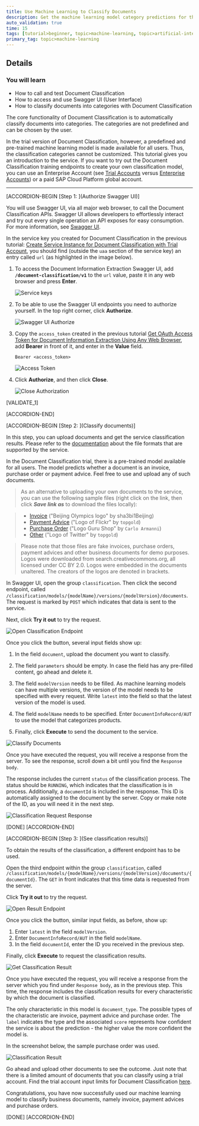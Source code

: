 ```yaml
---
title: Use Machine Learning to Classify Documents
description: Get the machine learning model category predictions for the documents you upload to Document Classification.
auto_validation: true
time: 15
tags: [tutorial>beginner, topic>machine-learning, topic>artificial-intelligence, products>sap-cloud-platform, products>sap-ai-business-services, products>document-classification]
primary_tag: topic>machine-learning
---
```


## Details
### You will learn
  - How to call and test Document Classification
  - How to access and use Swagger UI (User Interface)
  - How to classify documents into categories with Document Classification

The core functionality of Document Classification is to automatically classify documents into categories. The categories are not predefined and can be chosen by the user.

In the trial version of Document Classification, however, a predefined and pre-trained machine learning model is made available for all users. Thus, the classification categories cannot be customized. This tutorial gives you an introduction to the service. If you want to try out the Document Classification training endpoints to create your own classification model, you can use an Enterprise Account (see [Trial Accounts](https://help.sap.com/viewer/65de2977205c403bbc107264b8eccf4b/Cloud/en-US/046f127f2a614438b616ccfc575fdb16.html) versus [Enterprise Accounts](https://help.sap.com/viewer/3504ec5ef16548778610c7e89cc0eac3/Cloud/en-US/171511cc425c4e079d0684936486eee6.html)) or a paid SAP Cloud Platform global account.

---

[ACCORDION-BEGIN [Step 1: ](Authorize Swagger UI)]

You will use Swagger UI, via all major web browser, to call the Document Classification APIs. Swagger UI allows developers to effortlessly interact and try out every single operation an API exposes for easy consumption. For more information, see [Swagger UI](https://swagger.io/tools/swagger-ui/).

In the service key you created for Document Classification in the previous tutorial: [Create Service Instance for Document Classification with Trial Account](cp-aibus-dc-service-instance), you should find (outside the `uaa` section of the service key) an entry called `url` (as highlighted in the image below).

1. To access the Document Information Extraction Swagger UI, add **`/document-classification/v1`** to the `url` value, paste it in any web browser and press **Enter**.

    ![Service keys](service-key-details.png)

2. To be able to use the Swagger UI endpoints you need to authorize yourself. In the top right corner, click **Authorize**.

    ![Swagger UI Authorize](swagger-authorize.png)

3. Copy the `access_token` created in the previous tutorial [Get OAuth Access Token for Document Information Extraction Using Any Web Browser](cp-aibus-dox-web-oauth-token), add **Bearer** in front of it, and enter in the **Value** field.

    ```
    Bearer <access_token>
    ```

    ![Access Token](access-token.png)

4. Click **Authorize**, and then click **Close**.

    ![Close Authorization](close-authorization.png)

[VALIDATE_1]

[ACCORDION-END]


[ACCORDION-BEGIN [Step 2: ](Classify documents)]

In this step, you can upload documents and get the service classification results. Please refer to the [documentation](https://help.sap.com/viewer/ca60cd2ed44f4261a3ae500234c46f37/SHIP/en-US/c66983111a5949af9dfd8fec25cba257.html) about the file formats that are supported by the service.

In the Document Classification trial, there is a pre-trained model available for all users. The model predicts whether a document is an invoice, purchase order or payment advice. Feel free to use and upload any of such documents.

>As an alternative to uploading your own documents to the service, you can use the following sample files (right click on the link, then click ***Save link as*** to download the files locally):

> - [Invoice](https://github.com/SAPDocuments/Tutorials/raw/master/tutorials/cp-aibus-dc-swagger-ui/data/bejing_2008.pdf) ("Beijing Olympics logo" by sha3bi1Beijing)
> - [Payment Advice](https://github.com/SAPDocuments/Tutorials/raw/master/tutorials/cp-aibus-dc-swagger-ui/data/flickr.pdf) ("Logo of Flickr" by `topgold`)
> - [Purchase Order](https://github.com/SAPDocuments/Tutorials/raw/master/tutorials/cp-aibus-dc-swagger-ui/data/guru_shop.pdf) ("Logo Guru Shop" by `Carlo Armanni`)
> - [Other](https://github.com/SAPDocuments/Tutorials/raw/master/tutorials/cp-aibus-dc-swagger-ui/data/twitter.pdf) ("Logo of Twitter" by `topgold`)

>Please note that those files are fake invoices, purchase orders, payment advices and other business documents for demo purposes. Logos were downloaded from search.creativecommons.org, all licensed under CC BY 2.0. Logos were embedded in the documents unaltered. The creators of the logos are denoted in brackets.


In Swagger UI, open the group `classification`. Then click the second endpoint, called `/classification/models/{modelName}/versions/{modelVersion}/documents`. The request is marked by `POST` which indicates that data is sent to the service.

Next, click **Try it out** to try the request.

![Open Classification Endpoint](open-classify-endpoint.png)

Once you click the button, several input fields show up:

  1.  In the field `document`, upload the document you want to classify.

  2.  The field `parameters` should be empty. In case the field has any pre-filled content, go ahead and delete it.

  3.  The field `modelVersion` needs to be filled. As machine learning models can have multiple versions, the version of the model needs to be specified with every request. Write `latest` into the field so that the latest version of the model is used.

  4.  The field `modelName` needs to be specified. Enter `DocumentInfoRecord/AUT` to use the model that categorizes products.

  5.  Finally, click **Execute** to send the document to the service.

![Classify Documents](classify-documents.png)

Once you have executed the request, you will receive a response from the server. To see the response, scroll down a bit until you find the `Response body`.

The response includes the current `status` of the classification process. The status should be `RUNNING`, which indicates that the classification is in process. Additionally, a `documentId` is included in the response. This ID is automatically assigned to the document by the server. Copy or make note of the ID, as you will need it in the next step.

![Classification Request Response](classify-response.png)

[DONE]
[ACCORDION-END]


[ACCORDION-BEGIN [Step 3: ](See classification results)]

To obtain the results of the classification, a different endpoint has to be used.

Open the third endpoint within the group `classification`, called `/classification/models/{modelName}/versions/{modelVersion}/documents/{documentId}`. The `GET` in front indicates that this time data is requested from the server.

Click **Try it out** to try the request.

![Open Result Endpoint](get-result-endpoint.png)

Once you click the button, similar input fields, as before, show up:

  1.  Enter `latest` in the field `modelVersion`.
  2.  Enter `DocumentInfoRecord/AUT` in the field `modelName`.
  3.  In the field `documentId`, enter the ID you received in the previous step.

Finally, click **Execute** to request the classification results.

![Get Classification Result](get-result.png)

Once you have executed the request, you will receive a response from the server which you find under `Response body`, as in the previous step. This time, the response includes the classification results for every characteristic by which the document is classified.

The only characteristic in this model is `document_type`. The possible types of the characteristic are invoice, payment advice and purchase order. The `label` indicates the type and the associated `score` represents how confident the service is about the prediction - the higher value the more confident the model is.

In the screenshot below, the sample purchase order was used.

![Classification Result](classification-result-response.png)

Go ahead and upload other documents to see the outcome. Just note that there is a limited amount of documents that you can classify using a trial account. Find the trial account input limits for Document Classification [here](https://help.sap.com/viewer/ca60cd2ed44f4261a3ae500234c46f37/SHIP/en-US/baeb1924c84343158f483d82b21bd6a4.html).

Congratulations, you have now successfully used our machine learning model to classify business documents, namely invoice, payment advices and purchase orders.

[DONE]
[ACCORDION-END]
